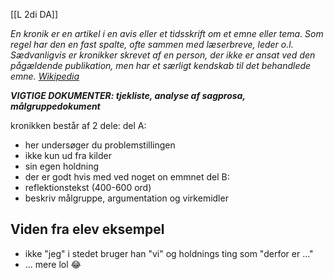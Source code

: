 [[L 2di DA]]

*En kronik er en artikel i en avis eller et tidsskrift om et emne eller tema. Som regel har den en fast spalte, ofte sammen med læserbreve, leder o.l. Sædvanligvis er kronikker skrevet af en person, der ikke er ansat ved den pågældende publikation, men har et særligt kendskab til det behandlede emne. [Wikipedia](https://da.wikipedia.org/wiki/Kronik)*

***VIGTIGE DOKUMENTER: tjekliste, analyse af sagprosa, målgruppedokument***

kronikken består af 2 dele:
del A:
- her undersøger du problemstillingen
- ikke kun ud fra kilder
- sin egen holdning
- der er godt hvis med ved noget on emmnet
del B:
- reflektionstekst (400-600 ord)
- beskriv målgruppe, argumentation og virkemidler 

## Viden fra elev eksempel
- ikke "jeg" i stedet bruger han "vi" og holdnings ting som "derfor er ..."
- ... mere lol 😂 
